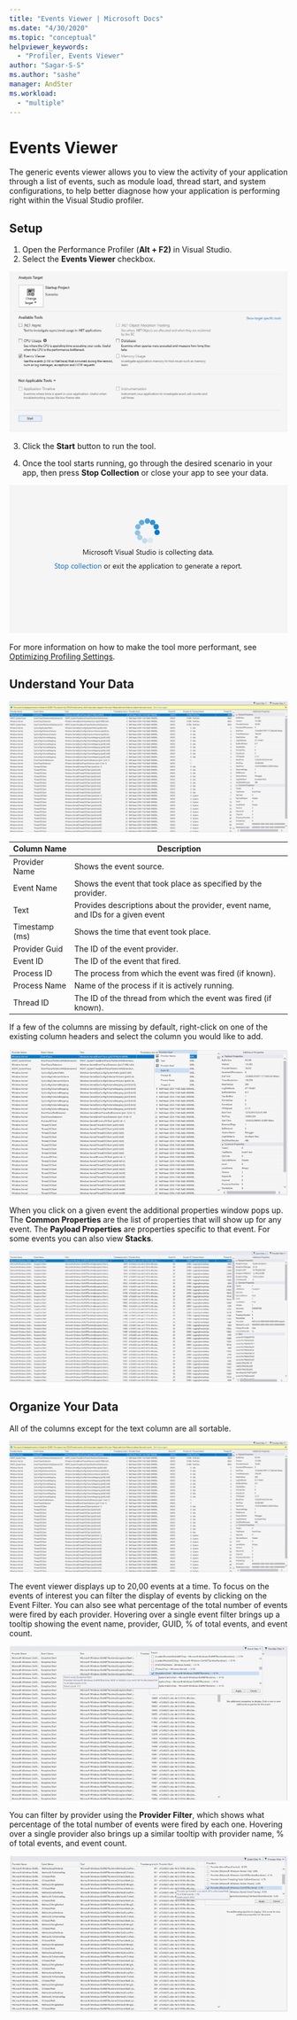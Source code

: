 ```yaml
---
title: "Events Viewer | Microsoft Docs"
ms.date: "4/30/2020"
ms.topic: "conceptual"
helpviewer_keywords:
  - "Profiler, Events Viewer"
author: "Sagar-S-S"
ms.author: "sashe"
manager: AndSter
ms.workload:
  - "multiple"
---
```


# Events Viewer

The generic events viewer allows you to view the activity of your application through a list of events, such as module load, thread start, and system configurations, to help better diagnose how your application is performing right within the Visual Studio profiler.


## Setup

1. Open the Performance Profiler (**Alt + F2)** in Visual Studio.
2. Select the **Events Viewer** checkbox.

![Event Viewer Selected](../profiling/media/eventsviewerselected.png "Event Viewer Selected")

3. Click the **Start** button to run the tool.

4. Once the tool starts running, go through the desired scenario in your app, then press **Stop Collection** or close your app to see your data.

![Stop Collection](../profiling/media/stopcollectioneventsviewer.png "Stop Collection")

For more information on how to make the tool more performant, see [Optimizing Profiling Settings](../profiling/optimizing-profiler-settings.md).

## Understand Your Data

![Event Viewer Trace](../profiling/media/eventviewertrace.png "Event Viewer Trace")

|Column Name|Description|
|----------|---------------------|
|Provider Name|Shows the event source.|
|Event Name|Shows the event that took place as specified by the provider.|
|Text|Provides descriptions about the provider, event name, and IDs for a given event|
|Timestamp (ms)|Shows the time that event took place.|
|Provider Guid|The ID of the event provider.|
|Event ID|The ID of the event that fired.|
|Process ID|The process from which the event was fired (if known).|
|Process Name|Name of the process if it is actively running.|
|Thread ID|The ID of the thread from which the event was fired (if known).|

If a few of the columns are missing by default, right-click on one of the existing column headers and select the column you would like to add.

![Event Viewer Add Columns](../profiling/media/eventvieweraddcolumns.png "Event Viewer Add Columns")

When you click on a given event the additional properties window pops up. The **Common Properties** are the list of properties that will show up for any event. The **Payload Properties** are properties specific to that event. For some events you can also view **Stacks**.

![Event Viewer Stacks](../profiling/media/eventviewerstacks.png "Event Viewer Stacks")

## Organize Your Data

All of the columns except for the text column are all sortable. 

![Event Viewer Trace](../profiling/media/eventviewertrace.png "Event Viewer Trace")

The event viewer displays up to 20,00 events at a time. To focus on the events of interest you can filter the display of events by clicking on the Event Filter. You can also see what percentage of the total number of events were fired by each provider. Hovering over a single event filter brings up a tooltip showing the event name, provider, GUID, % of total events, and event count. 

![Event Viewer Event Filter](../profiling/media/eventviewereventfilter.png "Event Viewer Event Filter")

You can filter by provider using the **Provider Filter**, which shows what percentage of the total number of events were fired by each one. Hovering over a single provider also brings up a similar tooltip with provider name, % of total events, and event count.

![Event Viewer Provider Filter](../profiling/media/eventviewerproviderfilter.png "Event Viewer Provider Filter")
